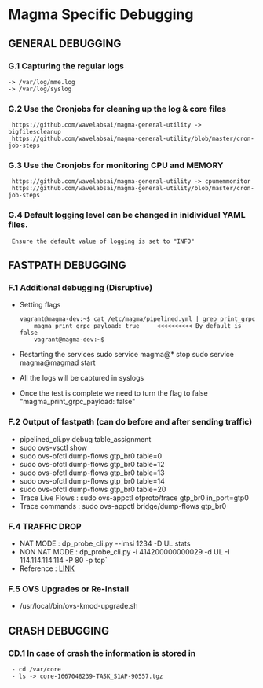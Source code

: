 # Magma Specific Debugging

## GENERAL DEBUGGING
### G.1 Capturing the regular logs
    -> /var/log/mme.log
    -> /var/log/syslog

### G.2 Use the Cronjobs for cleaning up the log & core files
     https://github.com/wavelabsai/magma-general-utility -> bigfilescleanup
     https://github.com/wavelabsai/magma-general-utility/blob/master/cron-job-steps
     
### G.3 Use the Cronjobs for monitoring CPU and MEMORY
     https://github.com/wavelabsai/magma-general-utility -> cpumemmonitor 
     https://github.com/wavelabsai/magma-general-utility/blob/master/cron-job-steps

### G.4 Default logging level can be changed in inidividual YAML files.
     Ensure the default value of logging is set to "INFO"

## FASTPATH DEBUGGING
### F.1 Additional debugging (Disruptive)
   - Setting flags
      ```
      vagrant@magma-dev:~$ cat /etc/magma/pipelined.yml | grep print_grpc
          magma_print_grpc_payload: true     <<<<<<<<<< By default is false
          vagrant@magma-dev:~$
       ```

   - Restarting the services
        sudo service magma@* stop
        sudo service magma@magmad start
      
   - All the logs will be captured in syslogs
      
   - Once the test is complete we need to turn the flag to false "magma_print_grpc_payload: false"
    
### F.2 Output of fastpath (can do before and after sending traffic)
   - pipelined_cli.py  debug table_assignment
   - sudo ovs-vsctl show
   - sudo ovs-ofctl dump-flows gtp_br0 table=0
   - sudo ovs-ofctl dump-flows gtp_br0 table=12
   - sudo ovs-ofctl dump-flows gtp_br0 table=13
   - sudo ovs-ofctl dump-flows gtp_br0 table=14
   - sudo ovs-ofctl dump-flows gtp_br0 table=20
   - Trace Live Flows :
        sudo ovs-appctl ofproto/trace gtp_br0 in_port=gtp0
   - Trace commands :
        sudo ovs-appctl bridge/dump-flows gtp_br0

### F.4 TRAFFIC DROP
   - NAT MODE : dp_probe_cli.py --imsi 1234 -D UL stats
   - NON NAT MODE : dp_probe_cli.py -i 414200000000029 -d UL -I 114.114.114.114 -P 80 -p tcp`
   - Reference : [LINK](https://github.com/magma/magma/blob/master/docs/readmes/howtos/troubleshooting/datapath_connectivity.md)
   
### F.5 OVS Upgrades or Re-Install
   - /usr/local/bin/ovs-kmod-upgrade.sh

## CRASH DEBUGGING
### CD.1 In case of crash the information is stored in 
     - cd /var/core
     - ls -> core-1667048239-TASK_S1AP-90557.tgz

